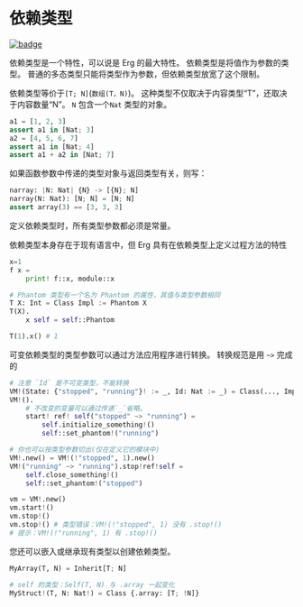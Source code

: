 # 依赖类型

[![badge](https://img.shields.io/endpoint.svg?url=https%3A%2F%2Fgezf7g7pd5.execute-api.ap-northeast-1.amazonaws.com%2Fdefault%2Fsource_up_to_date%3Fowner%3Derg-lang%26repos%3Derg%26ref%3Dmain%26path%3Ddoc/EN/syntax/type/14_dependent.md%26commit_hash%3D06f8edc9e2c0cee34f6396fd7c64ec834ffb5352)](https://gezf7g7pd5.execute-api.ap-northeast-1.amazonaws.com/default/source_up_to_date?owner=erg-lang&repos=erg&ref=main&path=doc/EN/syntax/type/14_dependent.md&commit_hash=06f8edc9e2c0cee34f6396fd7c64ec834ffb5352)

依赖类型是一个特性，可以说是 Erg 的最大特性。
依赖类型是将值作为参数的类型。 普通的多态类型只能将类型作为参数，但依赖类型放宽了这个限制。

依赖类型等价于`[T; N]`(`数组(T，N)`)。
这种类型不仅取决于内容类型“T”，还取决于内容数量“N”。 `N` 包含一个`Nat` 类型的对象。

```python
a1 = [1, 2, 3]
assert a1 in [Nat; 3]
a2 = [4, 5, 6, 7]
assert a1 in [Nat; 4]
assert a1 + a2 in [Nat; 7]
```

如果函数参数中传递的类型对象与返回类型有关，则写：

```python
narray: |N: Nat| {N} -> [{N}; N]
narray(N: Nat): [N; N] = [N; N]
assert array(3) == [3, 3, 3]
```

定义依赖类型时，所有类型参数都必须是常量。

依赖类型本身存在于现有语言中，但 Erg 具有在依赖类型上定义过程方法的特性

```python
x=1
f x =
    print! f::x, module::x

# Phantom 类型有一个名为 Phantom 的属性，其值与类型参数相同
T X: Int = Class Impl := Phantom X
T(X).
    x self = self::Phantom

T(1).x() # 1
```

可变依赖类型的类型参数可以通过方法应用程序进行转换。
转换规范是用 `~>` 完成的

```python
# 注意 `Id` 是不可变类型，不能转换
VM!(State: {"stopped", "running"}! := _, Id: Nat := _) = Class(..., Impl := Phantom! State)
VM!().
    # 不改变的变量可以通过传递`_`省略。
    start! ref! self("stopped" ~> "running") =
        self.initialize_something!()
        self::set_phantom!("running")

# 你也可以按类型参数切出(仅在定义它的模块中)
VM!.new() = VM!(!"stopped", 1).new()
VM!("running" ~> "running").stop!ref!self =
    self.close_something!()
    self::set_phantom!("stopped")

vm = VM!.new()
vm.start!()
vm.stop!()
vm.stop!() # 类型错误：VM!(!"stopped", 1) 没有 .stop!()
# 提示：VM!(!"running", 1) 有 .stop!()
```

您还可以嵌入或继承现有类型以创建依赖类型。

```python
MyArray(T, N) = Inherit[T; N]

# self 的类型：Self(T, N) 与 .array 一起变化
MyStruct!(T, N: Nat!) = Class {.array: [T; !N]}
```